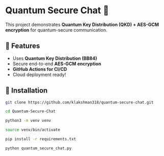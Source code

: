 # Quantum Secure Chat 🔐

This project demonstrates **Quantum Key Distribution (QKD) + AES-GCM encryption** for quantum-secure communication.

## 🚀 Features
- Uses **Quantum Key Distribution (BB84)**
- Secure end-to-end **AES-GCM encryption**
- **GitHub Actions for CI/CD**
- Cloud deployment ready!

## 📌 Installation
```bash
git clone https://github.com/klakshman318/quantum-secure-chat.git
```
```bash
cd Quantum-Secure-Chat
```
```bash
python3 -m venv venv
```
```bash
source venv/bin/activate
```
```bash
pip install -r requirements.txt
```
```bash
python quantum_secure_chat.py
```
